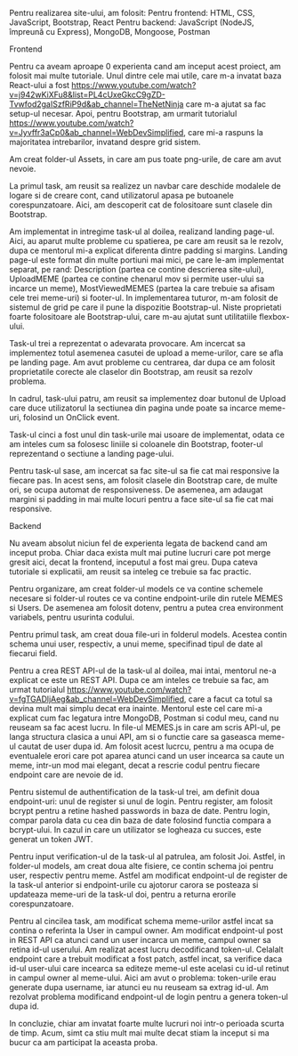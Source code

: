 Pentru realizarea site-ului, am folosit:
    Pentru frontend: HTML, CSS, JavaScript, Bootstrap, React
    Pentru backend: JavaScript (NodeJS, împreună cu Express), MongoDB, Mongoose, Postman


Frontend

Pentru ca aveam aproape 0 experienta cand am inceput acest proiect, am folosit mai multe tutoriale. Unul dintre cele mai utile, care m-a invatat baza React-ului a fost https://www.youtube.com/watch?v=j942wKiXFu8&list=PL4cUxeGkcC9gZD-Tvwfod2gaISzfRiP9d&ab_channel=TheNetNinja care m-a ajutat sa fac setup-ul necesar. Apoi, pentru Bootstrap, am urmarit tutorialul https://www.youtube.com/watch?v=Jyvffr3aCp0&ab_channel=WebDevSimplified, care mi-a raspuns la majoritatea intrebarilor, invatand despre grid sistem.

Am creat folder-ul Assets, in care am pus toate png-urile, de care am avut nevoie.

La primul task, am reusit sa realizez un navbar care deschide modalele de logare si de creare cont, cand utilizatorul apasa pe butoanele corespunzatoare. Aici, am descoperit cat de folositoare sunt clasele din Bootstrap.

Am implementat in intregime task-ul al doilea, realizand landing page-ul. Aici, au aparut multe probleme cu spatierea, pe care am reusit sa le rezolv, dupa ce mentorul mi-a explicat diferenta dintre padding si margins. Landing page-ul este format din multe portiuni mai mici, pe care le-am implementat separat, pe rand: Description (partea ce contine descrierea site-ului), UploadMEME (partea ce contine chenarul mov si permite user-ului sa incarce un meme), MostViewedMEMES (partea la care trebuie sa afisam cele trei meme-uri) si footer-ul. In implementarea tuturor, m-am folosit de sistemul de grid pe care il pune la dispozitie Bootstrap-ul. Niste proprietati foarte folositoare ale Bootstrap-ului, care m-au ajutat sunt utilitatiile flexbox-ului.

Task-ul trei a reprezentat o adevarata provocare. Am incercat sa implementez totul asemenea casutei de upload a meme-urilor, care se afla pe landing page. Am avut probleme cu centrarea, dar dupa ce am folosit proprietatile corecte ale claselor din Bootstrap, am reusit sa rezolv problema.

In cadrul, task-ului patru, am reusit sa implementez doar butonul de Upload care duce utilizatorul la sectiunea din pagina unde poate sa incarce meme-uri, folosind un OnClick event.

Task-ul cinci a fost unul din task-urile mai usoare de implementat, odata ce am inteles cum sa folosesc liniile si coloanele din Bootstrap, footer-ul reprezentand o sectiune a landing page-ului.

Pentru task-ul sase, am incercat sa fac site-ul sa fie cat mai responsive la fiecare pas. In acest sens, am folosit clasele din Bootstrap care, de multe ori, se ocupa automat de responsiveness. De asemenea, am adaugat margini si padding in mai multe locuri pentru a face site-ul sa fie cat mai responsive.



Backend

Nu aveam absolut niciun fel de experienta legata de backend cand am inceput proba. Chiar daca exista mult mai putine lucruri care pot merge gresit aici, decat la frontend, inceputul a fost mai greu. Dupa cateva tutoriale si explicatii, am reusit sa inteleg ce trebuie sa fac practic.

Pentru organizare, am creat folder-ul models ce va contine schemele necesare si folder-ul routes ce va contine endpoint-urile din rutele MEMES si Users. De asemenea am folosit dotenv, pentru a putea crea environment variabels, pentru usurinta codului.

Pentru primul task, am creat doua file-uri in folderul models. Acestea contin schema unui user, respectiv, a unui meme, specifinad tipul de date al fiecarui field.

Pentru a crea REST API-ul de la task-ul al doilea, mai intai, mentorul ne-a explicat ce este un REST API. Dupa ce am inteles ce trebuie sa fac, am urmat tutorialul https://www.youtube.com/watch?v=fgTGADljAeg&ab_channel=WebDevSimplified, care a facut ca totul sa devina mult mai simplu decat era inainte. Mentorul este cel care mi-a explicat cum fac legatura intre MongoDB, Postman si codul meu, cand nu reuseam sa fac acest lucru. In file-ul MEMES.js in care am scris API-ul, pe langa structura clasica a unui API, am si o functie care sa gaseasca meme-ul cautat de user dupa id. Am folosit acest lucrcu, pentru a ma ocupa de eventualele erori care pot aparea atunci cand un user incearca sa caute un meme, intr-un mod mai elegant, decat a rescrie codul pentru fiecare endpoint care are nevoie de id.

Pentru sistemul de authentification de la task-ul trei, am definit doua endpoint-uri: unul de register si unul de login. Pentru register, am folosit bcrypt pentru a retine hashed passwords in baza de date.  Pentru login, compar parola data cu cea din baza de date folosind functia compara a bcrypt-ului. In cazul in care un utilizator se logheaza cu succes, este generat un token JWT.

Pentru input verification-ul de la task-ul al patrulea, am folosit Joi. Astfel, in folder-ul models, am creat doua alte fisiere, ce contin schema joi pentru user, respectiv pentru meme. Astfel am modificat endpoint-ul de register de la task-ul anterior si endpoint-urile cu ajotorur carora se posteaza si updateaza meme-uri de la task-ul doi, pentru a returna erorile corespunzatoare.

Pentru al cincilea task, am modificat schema meme-urilor astfel incat sa contina o referinta la User in campul owner. Am modificat endpoint-ul post in REST API ca atunci cand un user incarca un meme, campul owner sa retina id-ul userului. Am realizat acest lucru decodificand token-ul. Celalalt endpoint care a trebuit modificat a fost patch, astfel incat, sa verifice daca id-ul user-ului care incearca sa editeze meme-ul este acelasi cu id-ul retinut in campul owner al meme-ului. Aici am avut o problema: token-urile erau generate dupa username, iar atunci eu nu reuseam sa extrag id-ul. Am rezolvat problema modificand endpoint-ul de login pentru a genera token-ul dupa id.


In concluzie, chiar am invatat foarte multe lucruri noi intr-o perioada scurta de timp. Acum, simt ca stiu mult mai multe decat stiam la inceput si ma bucur ca am participat la aceasta proba.